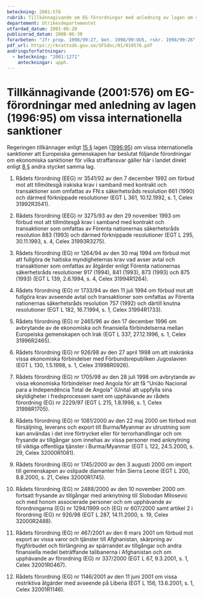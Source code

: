 ```yaml
---
beteckning: 2001:576
rubrik: Tillkännagivande om EG-förordningar med anledning av lagen om vissa internationella sanktioner
departement: Utrikesdepartementet
utfardad_datum: 2001-06-20
publicerad_datum: 2008-06-30
forarbeten: "Jfr prop. 1998/99:27, bet. 1998/99:UU5, rskr. 1998/99:26"
pdf_url: https://rkrattsdb.gov.se/SFSdoc/01/010576.pdf
andringsforfattningar:
  - beteckning: "2001:1271"
    anteckningar: upph.
---
```


# Tillkännagivande (2001:576) om EG-förordningar med anledning av lagen (1996:95) om vissa internationella sanktioner

Regeringen tillkännager enligt [15 §](#15) lagen ([1996:95](https://selex.se/eli/sfs/1996/95)) om vissa internationella sanktioner att Europeiska gemenskapen har beslutat följande förordningar om ekonomiska sanktioner för vilka straffansvar gäller här i landet direkt enligt [8 §](#8) andra stycket samma lag.

1. Rådets förordning (EEG) nr 3541/92 av den 7 december 1992 om förbud mot att tillmötesgå irakiska krav i samband med kontrakt och transaktioner som omfattas av FN:s säkerhetsråds resolution 661 (1990) och därmed förknippade resolutioner (EGT L 361, 10.12.1992, s. 1, Celex 31992R3541).

2. Rådets förordning (EEG) nr 3275/93 av den 29 november 1993 om förbud mot att tillmötesgå krav i samband med kontrakt och transaktioner som omfattas av Förenta nationernas säkerhetsråds resolution 883 (1993) och därmed förknippade resolutioner (EGT L 295, 30.11.1993, s. 4, Celex 31993R3275).

3. Rådets förordning (EG) nr 1264/94 av den 30 maj 1994 om förbud mot att fullgöra de haitiska myndigheternas krav vad avser avtal och transaktioner som omfattas av åtgärder enligt Förenta nationernas säkerhetsråds resolutioner 917 (1994), 841 (1993), 873 (1993) och 875 (1993) (EGT L 139, 2.6.1994, s. 4, Celex 31994R1264).

4. Rådets förordning (EG) nr 1733/94 av den 11 juli 1994 om förbud mot att fullgöra krav avseende avtal och transaktioner som omfattas av Förenta nationernas säkerhetsråds resolution 757 (1992) och därtill knutna resolutioner (EGT L 182, 16.7.1994, s. 1, Celex 31994R1733).

5. Rådets förordning (EG) nr 2465/96 av den 17 december 1996 om avbrytande av de ekonomiska och finansiella förbindelserna mellan Europeiska gemenskapen och Irak (EGT L 337, 27.12.1996, s. 1, Celex 31996R2465).

6. Rådets förordning (EG) nr 926/98 av den 27 april 1998 om att inskränka vissa ekonomiska förbindelser med Förbundsrepubliken Jugoslavien (EGT L 130, 1.5.1998, s. 1, Celex 31998R0926).

7. Rådets förordning (EG) nr 1705/98 av den 28 juli 1998 om avbrytande av vissa ekonomiska förbindelser med Angola för att få "União Nacional para a Independência Total de Angola" (Unita) att uppfylla sina skyldigheter i fredsprocessen samt om upphävande av rådets förordning (EG) nr 2229/97 (EGT L 215, 1.8.1998, s. 1, Celex 31998R1705).

8. Rådets förordning (EG) nr 1081/2000 av den 22 maj 2000 om förbud mot försäljning, leverans och export till Burma/Myanmar av utrustning som kan användas i det inre förtrycket eller för terrorhandlingar och om frysande av tillgångar som innehas av vissa personer med anknytning till viktiga offentliga tjänster i Burma/Myanmar (EGT L 122, 24.5.2000, s. 29, Celex 32000R1081).

9. Rådets förordning (EG) nr 1745/2000 av den 3 augusti 2000 om import till gemenskapen av oslipade diamanter från Sierra Leone (EGT L 200, 8.8.2000, s. 21, Celex 32000R1745).

10. Rådets förordning (EG) nr 2488/2000 av den 10 november 2000 om fortsatt frysande av tillgångar med anknytning till Slobodan Milosevic och med honom associerade personer och om upphävande av förordningarna (EG) nr 1294/1999 och (EG) nr 607/2000 samt artikel 2 i förordning (EG) nr 926/98 (EGT L 287, 14.11.2000, s. 19, Celex 32000R2488).

11. Rådets förordning (EG) nr 467/2001 av den 6 mars 2001 om förbud mot export av vissa varor och tjänster till Afghanistan, skärpning av flygförbudet och förlängning av spärrandet av tillgångar och andra finansiella medel beträffande talibanerna i Afghanistan och om upphävande av förordning (EG) nr 337/2000 (EGT L 67, 9.3.2001, s. 1, Celex 32001R0467).

12. Rådets förordning (EG) nr 1146/2001 av den 11 juni 2001 om vissa restriktiva åtgärder med avseende på Liberia (EGT L 156, 13.6.2001, s. 1, Celex 32001R1146).
